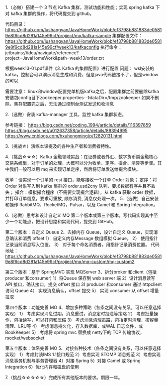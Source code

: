 1.（必做）搭建一个 3 节点 Kafka 集群，测试功能和性能；实现 spring kafka 下对 kafka 集群的操作，将代码提交到 github。

代码目录：https://github.com/lushangyan/JavaHomeWork/blob/ef3798b881883de05819e8f9cd8d281a145e99cf/projiect/mq/kafka-sample
集群配置文件：https://github.com/lushangyan/JavaHomeWork/blob/ef3798b881883de05819e8f9cd8d281a145e99cf/week13/kafkaconfig
执行命令：jetbrains://idea/navigate/reference?project=JavaHomeWork&path=week13/order.txt

根据week13-01.pdf课件《3. Kafka 的集群配置》进行配置
问题： wsl安装的kafka，控制台可以演示消息生成和消费，但是java代码链接不了，但是window的可以

需要注意：
linux和window配置完单机版kafka之后，配置集群之前要删除kafka安装包config目下zookeeper.properties--》dataDir=/tmp/zookeeper
如果不删除，集群配置完之后，无法通过控制台测试发送和收消息




2.（选做）安装 kafka-manager 工具，监控 kafka 集群状态。

参考链接：
https://blog.csdn.net/coding_1994/article/details/116397859
https://blog.csdn.net/u012637358/article/details/88394995
https://www.cnblogs.com/hxuhongming/p/12820131.html

3.（挑战☆）演练本课提及的各种生产者和消费者特性。

4.（挑战☆☆☆）Kafka 金融领域实战：在证券或者外汇、数字货币类金融核心交易系统里，对于订单的处理，大概可以分为收单、定序、撮合、清算等步骤。其中我们一般可以用 mq 来实现订单定序，然后将订单发送给撮合模块。

收单：请实现一个订单的 rest 接口，能够接收一个订单 Order 对象；
定序：将 Order 对象写入到 kafka 集群的 order.usd2cny 队列，要求数据有序并且不丢失；
撮合：模拟撮合程序（不需要实现撮合逻辑），从 kafka 获取 order 数据，并打印订单信息，要求可重放, 顺序消费, 消息仅处理一次。
5.（选做）自己安装和操作 RabbitMQ，RocketMQ，Pulsar，以及 Camel 和 Spring Integration。

6.（必做）思考和设计自定义 MQ 第二个版本或第三个版本，写代码实现其中至少一个功能点，把设计思路和实现代码，提交到 GitHub。

第二个版本：自定义 Queue
2、去掉内存 Queue，设计自定义 Queue，实现消息确认和消费 offset
1） 自定义内存Message 数组模拟 Queue。
2） 使用指针记录当前消息写入位置。
3） 对于每个命名消费者，用指针记录消费位置。
代码地址：https://github.com/lushangyan/JavaHomeWork/blob/ef3798b881883de05819e8f9cd8d281a145e99cf/projiect/mq/mq-custom/mq-custom2

第三个版本：基于 SpringMVC 实现 MQServer
3、拆分broker 和client（包括 producer 和consumer)
1）将Queue 保存到 web server 端
2）设计消息读写 API 接口，确认接口，提交 offset 接口
3) producer 和consumer 通过 httpclient 访问 Queue
4） 实现消息确认，offset 提交
5） 实现 consumer 从 offset 增量拉取


第四个版本：功能完善 MO
4、增加多种策略（各条之间没有关系，可以任意选择实现）
1） 考虑实现消息过期，消息重试，消息定时投递等策略
2） 考虑批量操作，包括读写，可以打包和压缩
3） 考虑消息清理策路，包括定时清理，按容量清理、LRU等
4） 考虑消息持久化，存入数据库，或WAL 日志文件，或 BookKeeper
5） 考虑将 spring mvc 替换成 netty下的 TCP 传输协议，rsocket/websocket

第五个版本：体系完善 MO
5、对接各种技术（各条之间没有关系，可以任意选择实现）
1）考虑封装IMS 1.1接口规范
2）考虑实现 STOMP 消息规范
3）考虑实现消息事务机制与事务管理器
4）对接 Spring
5）对接 Camel 或 Spring lntegration
6）优化内存和磁盘的使用


7.（挑战☆☆☆☆☆）完成所有其他版本的要求。期限一年。